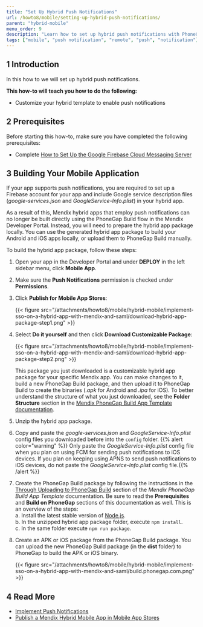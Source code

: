 ```yaml
---
title: "Set Up Hybrid Push Notifications"
url: /howto8/mobile/setting-up-hybrid-push-notifications/
parent: "hybrid-mobile"
menu_order: 9
description: "Learn how to set up hybrid push notifications with PhoneGap Build."
tags: ["mobile", "push notification", "remote", "push", "notification"]
---
```


## 1 Introduction

In this how to we will set up hybrid push notifications.

**This how-to will teach you how to do the following:**

* Customize your hybrid template to enable push notifications

## 2 Prerequisites

Before starting this how-to, make sure you have completed the following prerequisites:

* Complete [How to Set Up the Google Firebase Cloud Messaging Server](/howto8/mobile/setting-up-google-firebase-cloud-messaging-server/)

## 3 Building Your Mobile Application

If your app supports push notifications, you are required to set up a Firebase account for your app and include Google service description files (*google-services.json* and *GoogleService-Info.plist*) in your hybrid app.

As a result of this, Mendix hybrid apps that employ push notifications can no longer be built directly using the PhoneGap Build flow in the Mendix Developer Portal. Instead, you will need to prepare the hybrid app package locally. You can use the generated hybrid app package to build your Android and iOS apps locally, or upload them to PhoneGap Build manually.

To build the hybrid app package, follow these steps:

1.  Open your app in the Developer Portal and under **DEPLOY** in the left sidebar menu, click **Mobile App**.
2.  Make sure the **Push Notifications** permission is checked under **Permissions**.
3.  Click **Publish for Mobile App Stores**:

    {{< figure src="/attachments/howto8/mobile/hybrid-mobile/implement-sso-on-a-hybrid-app-with-mendix-and-saml/download-hybrid-app-package-step1.png" >}}
    
4.  Select **Do it yourself** and then click **Download Customizable Package**:

    {{< figure src="/attachments/howto8/mobile/hybrid-mobile/implement-sso-on-a-hybrid-app-with-mendix-and-saml/download-hybrid-app-package-step2.png" >}}

    This package you just downloaded is a customizable hybrid app package for your specific Mendix app. You can make changes to it, build a new PhoneGap Build package, and then upload it to PhoneGap Build to create the binaries (*.apk* for Android and *.ipa* for iOS). To better understand the structure of what you just downloaded, see the **Folder Structure** section in the [Mendix PhoneGap Build App Template documentation](https://github.com/mendix/hybrid-app-template#folder-structure).

5.  Unzip the hybrid app package.
6.  Copy and paste the *google-services.json* and *GoogleService-Info.plist* config files you downloaded before into the `config` folder.
    {{% alert color="warning" %}} Only paste the *GoogleService-Info.plist* config file when you plan on using FCM for sending push notifications to iOS devices. If you plan on keeping using APNS to send push notifications to iOS devices, do not paste the *GoogleService-Info.plist* config file.{{% /alert %}}
7.  Create the PhoneGap Build package by following the instructions in the [Through Uploading to PhoneGap Build](https://github.com/mendix/hybrid-app-template#through-uploading-to-phonegap-build) section of the *Mendix PhoneGap Build App Template* documentation. Be sure to read the **Prerequisites** and **Build on PhoneGap** sections of this documentation as well. This is an overview of the steps:<br />
    a. Install the latest stable version of [Node.js](https://nodejs.org/en/download/).<br />
    b. In the unzipped hybrid app package folder, execute `npm install`.<br />
    c. In the same folder execute `npm run package`.<br />
8.  Create an APK or iOS package from the PhoneGap Build package. You can upload the new PhoneGap Build package (in the **dist** folder) to PhoneGap to build the APK or iOS binary.

    {{< figure src="/attachments/howto8/mobile/hybrid-mobile/implement-sso-on-a-hybrid-app-with-mendix-and-saml/build.phonegap.com.png" >}}

## 4 Read More

* [Implement Push Notifications](/howto8/mobile/implementation-guide/)
* [Publish a Mendix Hybrid Mobile App in Mobile App Stores](/howto8/mobile/publishing-a-mendix-hybrid-mobile-app-in-mobile-app-stores/)
